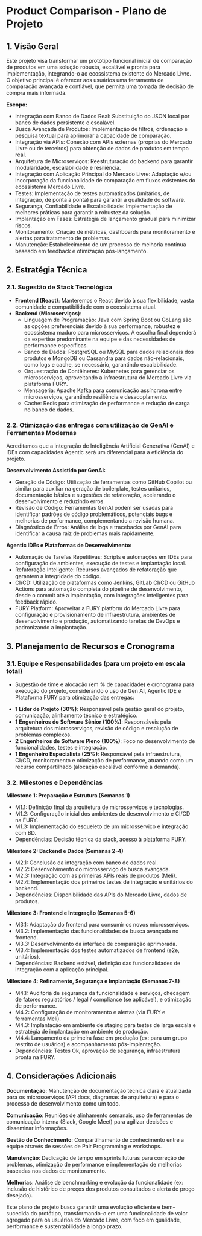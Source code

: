 # Product Comparison - Plano de Projeto

## 1. Visão Geral
Este projeto visa transformar um protótipo funcional inicial de comparação de produtos em uma solução robusta, escalável e pronta para implementação, integrando-o ao ecossistema existente do Mercado Livre. 
O objetivo principal é oferecer aos usuários uma ferramenta de comparação avançada e confiável, que permita uma tomada de decisão de compra mais informada.

**Escopo:**
- Integração com Banco de Dados Real: Substituição do JSON local por banco de dados persistente e escalável.
- Busca Avançada de Produtos: Implementação de filtros, ordenação e pesquisa textual para aprimorar a capacidade de comparação.
- Integração via APIs: Conexão com APIs externas (próprias do Mercado Livre ou de terceiros) para obtenção de dados de produtos em tempo real.
- Arquitetura de Microserviços: Reestruturação do backend para garantir modularidade, escalabilidade e resiliência.
- Integração com Aplicação Principal do Mercado Livre: Adaptação e/ou incorporação da funcionalidade de comparação em fluxos existentes do ecossistema Mercado Livre.
- Testes: Implementação de testes automatizados (unitários, de integração, de ponta a ponta) para garantir a qualidade do software.
- Segurança, Confiabilidade e Escalabilidade: Implementação de melhores práticas para garantir a robustez da solução.
- Implantação em Fases: Estratégia de lançamento gradual para minimizar riscos.
- Monitoramento: Criação de métricas, dashboards para monitoramento e alertas para tratamento de problemas.
- Manutenção: Estabelecimento de um processo de melhoria contínua baseado em feedback e otimização pós-lançamento.

## 2. Estratégia Técnica

### 2.1. Sugestão de Stack Tecnológica
- **Frontend (React)**: Manteremos o React devido à sua flexibilidade, vasta comunidade e compatibilidade com o ecossistema atual.
- **Backend (Microserviços)**:
  - Linguagem de Programação: Java com Spring Boot ou GoLang são as opções preferenciais devido à sua performance, robustez e ecossistema maduro para microsserviços. A escolha final dependerá da expertise predominante na equipe e das necessidades de performance específicas.
  - Banco de Dados: PostgreSQL ou MySQL para dados relacionais dos produtos e MongoDB ou Cassandra para dados não-relacionais, como logs e cache, se necessário, garantindo escalabilidade.
  - Orquestração de Contêineres: Kubernetes para gerenciar os microsserviços, aproveitando a infraestrutura do Mercado Livre via plataforma FURY.
  - Mensageria: Apache Kafka para comunicação assíncrona entre microsserviços, garantindo resiliência e desacoplamento.
  - Cache: Redis para otimização de performance e redução de carga no banco de dados.

### 2.2. Otimização das entregas com utilização de GenAI e Ferramentas Modernas
Acreditamos que a integração de Inteligência Artificial Generativa (GenAI) e IDEs com capacidades Agentic será um diferencial para a eficiência do projeto.

**Desenvolvimento Assistido por GenAI:**
- Geração de Código: Utilização de ferramentas como GitHub Copilot ou similar para auxiliar na geração de boilerplate, testes unitários, documentação básica e sugestões de refatoração, acelerando o desenvolvimento e reduzindo erros.
- Revisão de Código: Ferramentas GenAI podem ser usadas para identificar padrões de código problemáticos, potenciais bugs e melhorias de performance, complementando a revisão humana.
- Diagnóstico de Erros: Análise de logs e tracebacks por GenAI para identificar a causa raiz de problemas mais rapidamente.

**Agentic IDEs e Plataformas de Desenvolvimento:**
- Automação de Tarefas Repetitivas: Scripts e automações em IDEs para configuração de ambientes, execução de testes e implantação local.
- Refatoração Inteligente: Recursos avançados de refatoração que garantem a integridade do código.
- CI/CD: Utilização de plataformas como Jenkins, GitLab CI/CD ou GitHub Actions para automação completa do pipeline de desenvolvimento, desde o commit até a implantação, com integrações inteligentes para feedback rápido.
- FURY Platform: Aproveitar a FURY platform do Mercado Livre para configuração e provisionamento de infraestrutura, ambientes de desenvolvimento e produção, automatizando tarefas de DevOps e padronizando a implantação.

## 3. Planejamento de Recursos e Cronograma

### 3.1. Equipe e Responsabilidades (para um projeto em escala total)
* Sugestão de time e alocação (em % de capacidade) e cronograma para execução do projeto, considerando o uso de Gen AI, Agentic IDE e Plataforma FURY para otimização das entregas:

- **1 Líder de Projeto (30%)**: Responsável pela gestão geral do projeto, comunicação, alinhamento técnico e estratégico. 
- **1 Engenheiros de Software Sênior (100%)**: Responsáveis pela arquitetura dos microsserviços, revisão de código e resolução de problemas complexos.
- **2 Engenheiros de Software Pleno (100%)**: Foco no desenvolvimento de funcionalidades, testes e integração.
- **1 Engenheiro Especialista (25%)**: Responsável pela infraestrutura, CI/CD, monitoramento e otimização de performance, atuando como um recurso compartilhado (alocação escalável conforme a demanda).

### 3.2. Milestones e Dependências

**Milestone 1: Preparação e Estrutura (Semanas 1)**
- M1.1: Definição final da arquitetura de microsserviços e tecnologias.
- M1.2: Configuração inicial dos ambientes de desenvolvimento e CI/CD na FURY.
- M1.3: Implementação do esqueleto de um microsserviço e integração com BD.
- Dependências: Decisão técnica da stack, acesso à plataforma FURY.

**Milestone 2: Backend e Dados (Semanas 2-4)**
- M2.1: Conclusão da integração com banco de dados real.
- M2.2: Desenvolvimento do microsserviço de busca avançada.
- M2.3: Integração com as primeiras APIs reais de produtos (Meli).
- M2.4: Implementação dos primeiros testes de integração e unitários do backend.
- Dependências: Disponibilidade das APIs do Mercado Livre, dados de produtos.

**Milestone 3: Frontend e Integração (Semanas 5-6)**
- M3.1: Adaptação do frontend para consumir os novos microsserviços.
- M3.2: Implementação das funcionalidades de busca avançada no frontend.
- M3.3: Desenvolvimento da interface de comparação aprimorada.
- M3.4: Implementação dos testes automatizados de frontend (e2e, unitários).
- Dependências: Backend estável, definição das funcionalidades de integração com a aplicação principal.

**Milestone 4: Refinamento, Segurança e Implantação (Semanas 7-8)**
- M4.1: Auditoria de segurança da funcionalidade e serviços, checagem de fatores regulatórios / legal / compliance (se aplicável), e otimização de performance.
- M4.2: Configuração de monitoramento e alertas (via FURY e ferramentas Meli).
- M4.3: Implantação em ambiente de staging para testes de larga escala e estratégia de implantação em ambiente de produção.
- M4.4: Lançamento da primeira fase em produção (ex: para um grupo restrito de usuários) e acompanhamento pós-implantação.
- Dependências: Testes Ok, aprovação de segurança, infraestrutura pronta na FURY.

## 4. Considerações Adicionais

**Documentação**: Manutenção de documentação técnica clara e atualizada para os microsserviços (API docs, diagramas de arquitetura) e para o processo de desenvolvimento como um todo.

**Comunicação**: Reuniões de alinhamento semanais, uso de ferramentas de comunicação interna (Slack, Google Meet) para agilizar decisões e disseminar informações.

**Gestão de Conhecimento**: Compartilhamento de conhecimento entre a equipe através de sessões de Pair Programming e workshops.

**Manutenção**: Dedicação de tempo em sprints futuras para correção de problemas, otimização de performance e implementação de melhorias baseadas nos dados de monitoramento.

**Melhorias**: Análise de benchmarking e evolução da funcionalidade (ex: inclusão de histórico de preços dos produtos consultados e alerta de preço desejado). 

Este plano de projeto busca garantir uma evolução eficiente e bem-sucedida do protótipo, transformando-o em uma funcionalidade de valor agregado para os usuários do Mercado Livre, com foco em qualidade, performance e sustentabilidade a longo prazo. 